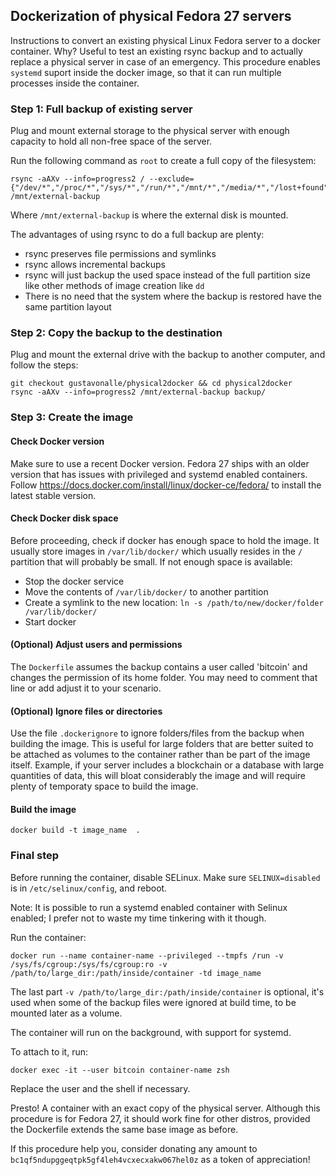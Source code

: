## Dockerization of physical Fedora 27 servers 

Instructions to convert an existing physical Linux Fedora server to a docker container. Why? 
Useful to test an existing rsync backup and to actually replace a physical server in case 
of an emergency. This procedure enables ```systemd``` suport inside the docker image, so that
it can run multiple processes inside the container.

### Step 1: Full backup of existing server

Plug and mount external storage to the physical server with enough capacity to hold all non-free space of the server.

Run the following command as ```root``` to create a full copy of the filesystem:

```
rsync -aAXv --info=progress2 / --exclude={"/dev/*","/proc/*","/sys/*","/run/*","/mnt/*","/media/*","/lost+found"} /mnt/external-backup
```

Where ```/mnt/external-backup``` is where the external disk is mounted.

The advantages of using rsync to do a full backup are plenty: 
* rsync preserves file permissions and symlinks
* rsync allows incremental backups
* rsync will just backup the used space instead of the full partition size like other methods of image creation like ```dd```
* There is no need that the system where the backup is restored have the same partition layout

### Step 2: Copy the backup to the destination

Plug and mount the external drive with the backup to another computer, and follow the steps:

```
git checkout gustavonalle/physical2docker && cd physical2docker
rsync -aAXv --info=progress2 /mnt/external-backup backup/
```

### Step 3: Create the image 

#### Check Docker version

Make sure to use a recent Docker version. Fedora 27 ships with an older version that has issues with privileged and systemd enabled
containers. Follow https://docs.docker.com/install/linux/docker-ce/fedora/ to install the latest stable version.

#### Check Docker disk space 

Before proceeding, check if docker has enough space to hold the image. It usually store images in ```/var/lib/docker/``` which 
usually resides in the ```/``` partition that will probably be small. If not enough space is available:

* Stop the docker service
* Move the contents of ```/var/lib/docker/``` to another partition
* Create a symlink to the new location: ```ln -s /path/to/new/docker/folder /var/lib/docker/```
* Start docker

#### (Optional) Adjust users and permissions

The ```Dockerfile``` assumes the backup contains a user called 'bitcoin' and changes the permission 
of its home folder. You may need to comment that line or add adjust it to your scenario.

#### (Optional) Ignore files or directories

Use the file ```.dockerignore``` to ignore folders/files from the backup when building the image. This is useful for large folders that are better suited to be attached as volumes to the container rather than be part of the image itself. Example, if your server includes a blockchain or a database with large quantities of data, this will bloat considerably the image and will require plenty of temporaty space to build the image.

#### Build the image

```
docker build -t image_name  .
```

### Final step 

Before running the container, disable SELinux. Make sure ```SELINUX=disabled``` is in ```/etc/selinux/config```, and reboot.

Note: It is possible to run a systemd enabled container with Selinux enabled; I prefer not to waste my time tinkering with it though.


Run the container:

```
docker run --name container-name --privileged --tmpfs /run -v /sys/fs/cgroup:/sys/fs/cgroup:ro -v /path/to/large_dir:/path/inside/container -td image_name
```

The last part ```-v /path/to/large_dir:/path/inside/container``` is optional, it's used when some of the backup files were ignored at build time, to be mounted later as a volume.

The container will run on the background, with support for systemd.

To attach to it, run:

```
docker exec -it --user bitcoin container-name zsh
```

Replace the user and the shell if necessary.



Presto! A container with an exact copy of the physical server. Although this procedure is for Fedora 27, it should work fine for 
other distros, provided the Dockerfile extends the same base image as before.

If this procedure help you, consider donating any amount to ```bc1qf5ndupggeqtpk5gf4leh4vcxecxakw067hel0z``` as a token of appreciation!

